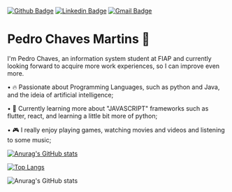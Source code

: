[![Github Badge](https://img.shields.io/badge/-Github-000?style=flat-square&logo=Github&logoColor=white&link=https://github.com/fagnerpsantos)](https://github.com/Chalps)
[![Linkedin Badge](https://img.shields.io/badge/-LinkedIn-blue?style=flat-square&logo=Linkedin&logoColor=white&link=https://www.linkedin.com/in/pedro-chaves-martins/)](https://www.linkedin.com/in/pedro-chaves-martins/)
[![Gmail Badge](https://img.shields.io/badge/-pedro.chalps@gmail.com-FF0033?style=flat-square&logo=Gmail&logoColor=white&link=mailto:pedro.chalps@gmail.com)](mailto:pedro.chalps@gmail.com)
 


# Pedro Chaves Martins 👋

I'm Pedro Chaves, an information system student at FIAP and currently looking forward to acquire more work experiences, so I can improve even more.

• 🔥 Passionate about Programming Languages, such as python and Java, and the ideia of artificial intelligence;

• 📖 Currently learning more about "JAVASCRIPT" frameworks such as  flutter, react, and learning a little bit more of python;

• 🎮 I really enjoy playing games, watching movies and videos and listening to some music;


[![Anurag's GitHub stats](https://github-readme-stats.vercel.app/api?username=Chalps&theme=dark&show_icons=true)](https://github.com/anuraghazra/github-readme-stats)

[![Top Langs](https://github-readme-stats.vercel.app/api/top-langs/?username=Chalps&theme=dark)](https://github.com/anuraghazra/github-readme-stats)

![Anurag's GitHub stats](https://github-readme-stats.vercel.app/api?username=Chalps&show_icons=true&theme=dark&count_private=true)

